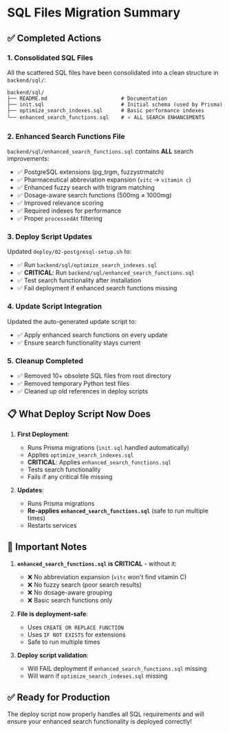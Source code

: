 # SQL Files Migration Summary

## ✅ **Completed Actions**

### 1. **Consolidated SQL Files**
All the scattered SQL files have been consolidated into a clean structure in `backend/sql/`:

```
backend/sql/
├── README.md                        # Documentation
├── init.sql                         # Initial schema (used by Prisma)
├── optimize_search_indexes.sql      # Basic performance indexes
└── enhanced_search_functions.sql    # ⭐ ALL SEARCH ENHANCEMENTS
```

### 2. **Enhanced Search Functions File** 
`backend/sql/enhanced_search_functions.sql` contains **ALL** search improvements:
- ✅ PostgreSQL extensions (pg_trgm, fuzzystrmatch)
- ✅ Pharmaceutical abbreviation expansion (`vitc` → `vitamin c`)
- ✅ Enhanced fuzzy search with trigram matching
- ✅ Dosage-aware search functions (500mg ≠ 1000mg)
- ✅ Improved relevance scoring
- ✅ Required indexes for performance
- ✅ Proper `processedAt` filtering

### 3. **Deploy Script Updates**
Updated `deploy/02-postgresql-setup.sh` to:
- ✅ Run `backend/sql/optimize_search_indexes.sql`
- ✅ **CRITICAL**: Run `backend/sql/enhanced_search_functions.sql`
- ✅ Test search functionality after installation
- ✅ Fail deployment if enhanced search functions missing

### 4. **Update Script Integration**
Updated the auto-generated update script to:
- ✅ Apply enhanced search functions on every update
- ✅ Ensure search functionality stays current

### 5. **Cleanup Completed**
- ✅ Removed 10+ obsolete SQL files from root directory
- ✅ Removed temporary Python test files
- ✅ Cleaned up old references in deploy scripts

## 📋 **What Deploy Script Now Does**

1. **First Deployment**:
   - Runs Prisma migrations (`init.sql` handled automatically)
   - Applies `optimize_search_indexes.sql`
   - **CRITICAL**: Applies `enhanced_search_functions.sql`
   - Tests search functionality
   - Fails if any critical file missing

2. **Updates**:
   - Runs Prisma migrations
   - **Re-applies `enhanced_search_functions.sql`** (safe to run multiple times)
   - Restarts services

## 🚨 **Important Notes**

1. **`enhanced_search_functions.sql` is CRITICAL** - without it:
   - ❌ No abbreviation expansion (`vitc` won't find vitamin C)
   - ❌ No fuzzy search (poor search results)
   - ❌ No dosage-aware grouping
   - ❌ Basic search functions only

2. **File is deployment-safe**:
   - Uses `CREATE OR REPLACE FUNCTION`
   - Uses `IF NOT EXISTS` for extensions
   - Safe to run multiple times

3. **Deploy script validation**:
   - Will FAIL deployment if `enhanced_search_functions.sql` missing
   - Will warn if `optimize_search_indexes.sql` missing

## ✅ **Ready for Production**

The deploy script now properly handles all SQL requirements and will ensure your enhanced search functionality is deployed correctly!